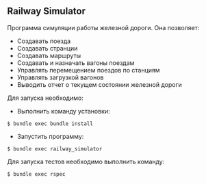 ## Railway Simulator

Программа симуляции работы железной дороги. Она позволяет:
- Создавать поезда
- Создавать странции
- Создавать маршруты
- Создавать и назначать вагоны поездам
- Управлять перемещением поездов по станциям
- Управлять загрузкой вагонов
- Выводить отчет о текущем состоянии железной дороги

Для запуска необходимо:

- Выполнить команду установки:
```shell script
$ bundle exec bundle install
```
- Запустить программу:
```shell script
$ bundle exec railway_simulator
```

Для запуска тестов необходимо выполнить команду:
```shell script
$ bundle exec rspec
```
